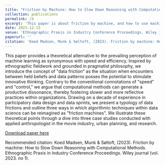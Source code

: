 ```yaml
---
title: "Friction by Machine: How to Slow Down Reasoning with Computational Methods"
collection: publications
permalink: /X
excerpt: 'This paper is about friction by machine, and how to use machine learning to slow down reasoning'
date: 2023-12-13
venue: 'Ethnographic Praxis in Industry Conference Proceedings. Wiley journal'
paperurl: ''
citation: 'Koed Madsen, Munk & Søltoft, (2023). Friction by machine: How to Slow Down Reasoning with Computational Methods. Ethnographic Praxis in Industry Conference Proceedings. Wiley journal (vol. 2023. no 1)'
---
```

This paper provides a theoretical alternative to the prevailing perception of machine learning as synonymous with speed and efficiency. Inspired by ethnographic fieldwork and grounded in pragmatist philosophy, we introduce the concept of "data friction" as the situation when encounters between held beliefs and data patterns posses the potential to stimulate innovative thinking. Contrary to the conventional connotations of "speed" and "control," we argue that computational methods can generate a productive dissonance, thereby fostering slower and more reflective practices within organizations. Drawing on a decade of experience in participatory data design and data sprints, we present a typology of data frictions and outline three ways in which algorithmic techniques within data science can be reimagined as "friction machines". We illustrate these theoretical points through a dive into three case studies conducted with applied anthropologist in the movie industry, urban planning, and research.   

[Download paper here](http://X.pdf)

Recommended citation: Koed Madsen, Munk & Søltoft, (2023). Friction by machine: How to Slow Down Reasoning with Computational Methods. Ethnographic Praxis in Industry Conference Proceedings. Wiley journal (vol. 2023. no 1).
